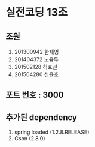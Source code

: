 ﻿# 실전코딩 13조

## 조원
1. 201300942 한재영
2. 201404372 노융두
3. 201502128 허효선
4. 201504280 신윤호

## 포트 번호 : 3000

## 추가된 dependency
1. spring loaded (1.2.8.RELEASE)
2. Gson (2.8.0)